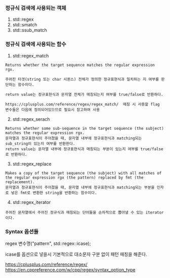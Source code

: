 ### 정규식 검색에 사용되는 객체
1. std::regex
2. std::smatch
3. std::ssub_match


### 정규식 검색에 사용되는 함수 
1. std::regex_match
```
Returns whether the target sequence matches the regular expression rgx. 

주어진 타겟(string 또는 char 시퀸스) 전체가 정의한 정규표현식과 일치하는 지 여부를 판단하는 함수이다.

return value는 정규표현식과 문자열 전체가 매칭되는지 여부를 true/false로 반환하다. 

https://cplusplus.com/reference/regex/regex_match/  매칭 시 사용할 flag 변수들은 다음에 정의되어있으므로 필요시 참고하여 사용
```

2. std::regex_serach
```
Returns whether some sub-sequence in the target sequence (the subject) matches the regular expression rgx.
문자열과 정규표현식이 주어졌을 때, 문자열 내부에 정규표현식과 matching되는 sub_string이 있는지 여부를 반환한다. 
return value는 문자열 내부에 정규표현식과 매칭되는 부분이 있는지 여부를 true/false로 반환하다. 
```

3. std::regex_replace
```
Makes a copy of the target sequence (the subject) with all matches of the regular expression rgx (the pattern) replaced by fmt (the replacement). 
문자열과 정규표현식이 주어졌을 때, 문자열 내부에 정규표현식과 matching되는 부분을 인자로 넣은 fmt로 변환한 string을 반환하는 함수이다.
```

4. std::regex_iterator
```
주어진 문자열에서 주어진 정규식과 매칭되는 단어들을 순차적으로 뽑아낼 수 있는 iterator이다. 
```

### Syntax 옵션들

regex 변수명("pattern", std::regex::icase);

icase를 옵션으로 넣을시 기본적으로 대소문자 구분 없이 패턴 매칭을 해준다.

https://cplusplus.com/reference/regex/
https://en.cppreference.com/w/cpp/regex/syntax_option_type
